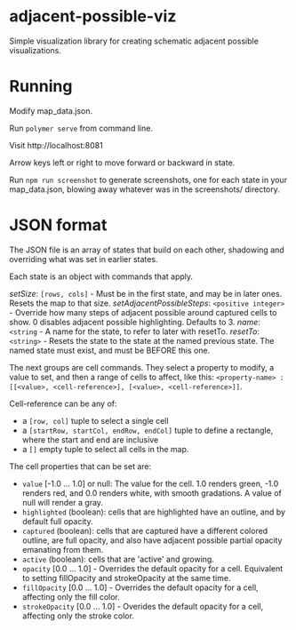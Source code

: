# adjacent-possible-viz
Simple visualization library for creating schematic adjacent possible visualizations.

# Running

Modify map_data.json. 

Run `polymer serve` from command line.

Visit http://localhost:8081

Arrow keys left or right to move forward or backward in state.

Run `npm run screenshot` to generate screenshots, one for each state in your map_data.json, blowing away whatever was in the screenshots/ directory.

# JSON format

The JSON file is an array of states that build on each other, shadowing and overriding what was set in earlier states.

Each state is an object with commands that apply.

*setSize*: `[rows, cols]` - Must be in the first state, and may be in later ones. Resets the map to that size.
*setAdjacentPossibleSteps*: `<positive integer>` - Override how many steps of adjacent possible around captured cells to show. 0 disables adjacent possible highlighting. Defaults to 3.
*name*: `<string` - A name for the state, to refer to later with resetTo.
*resetTo*: `<string>` - Resets the state to the state at the named previous state. The named state must exist, and must be BEFORE this one.

The next groups are cell commands. They select a property to modify, a value to set, and then a range of cells to affect, like this:
`<property-name> : [[<value>, <cell-reference>], [<value>, <cell-reference>]]`.

Cell-reference can be any of:
* a `[row, col]` tuple to select a single cell
* a `[startRow, startCol, endRow, endCol]` tuple to define a rectangle, where the start and end are inclusive
* a `[]` empty tuple to select all cells in the map.

The cell properties that can be set are:
* `value` [-1.0 ... 1.0] or null: The value for the cell. 1.0 renders green, -1.0 renders red, and 0.0 renders white, with smooth gradations. A value of null will render a gray.
* `highlighted` (boolean): cells that are highlighted have an outline, and by default full opacity.
* `captured` (boolean): cells that are captured have a different colored outline, are full opacity, and also have adjacent possible partial opacity emanating from them.
* `active` (boolean): cells that are 'active' and growing. 
* `opacity` [0.0 ... 1.0] - Overrides the default opacity for a cell. Equivalent to setting fillOpacity and strokeOpacity at the same time.
* `fillOpacity` [0.0 ... 1.0] - Overrides the default opacity for a cell, affecting only the fill color.
* `strokeOpacity` [0.0 ... 1.0] - Overides the default opacity for a cell, affecting only the stroke color. 